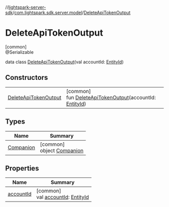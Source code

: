 //[lightspark-server-sdk](../../../index.md)/[com.lightspark.sdk.server.model](../index.md)/[DeleteApiTokenOutput](index.md)

# DeleteApiTokenOutput

[common]\
@Serializable

data class [DeleteApiTokenOutput](index.md)(val accountId: [EntityId](../-entity-id/index.md))

## Constructors

| | |
|---|---|
| [DeleteApiTokenOutput](-delete-api-token-output.md) | [common]<br>fun [DeleteApiTokenOutput](-delete-api-token-output.md)(accountId: [EntityId](../-entity-id/index.md)) |

## Types

| Name | Summary |
|---|---|
| [Companion](-companion/index.md) | [common]<br>object [Companion](-companion/index.md) |

## Properties

| Name | Summary |
|---|---|
| [accountId](account-id.md) | [common]<br>val [accountId](account-id.md): [EntityId](../-entity-id/index.md) |
